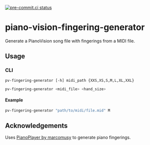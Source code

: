 [![pre-commit.ci status](https://results.pre-commit.ci/badge/github/TomMeyer/piano-vision-fingering-generator/main.svg)](https://results.pre-commit.ci/latest/github/TomMeyer/piano-vision-fingering-generator/main)


# piano-vision-fingering-generator

Generate a PianoVision song file with fingerings from a MIDI file.

## Usage

### CLI 

`pv-fingering-generator [-h] midi_path {XXS,XS,S,M,L,XL,XXL}`

```bash
pv-fingering-generator <midi_file> <hand_size>
```

#### Example
```bash
pv-fingering-generator "path/to/midi/file.mid" M
```

## Acknowledgements

Uses [PianoPlayer by marcomusy](https://github.com/marcomusy/pianoplayer) to generate piano fingerings.
